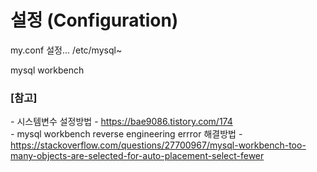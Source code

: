 # 설정 (Configuration)


my.conf 설정...
/etc/mysql~



mysql workbench


### [참고] <br>
  *-* 시스템변수 설정방법 - https://bae9086.tistory.com/174 <br>
  *-* mysql workbench reverse engineering errror 해결방법 - https://stackoverflow.com/questions/27700967/mysql-workbench-too-many-objects-are-selected-for-auto-placement-select-fewer <br>